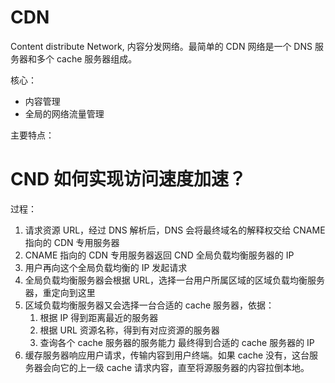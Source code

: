 # CDN

Content distribute Network, 内容分发网络。最简单的 CDN 网络是一个 DNS 服务器和多个 cache 服务器组成。

核心：

- 内容管理
- 全局的网络流量管理

主要特点：

# CND 如何实现访问速度加速？

过程：

1.  请求资源 URL，经过 DNS 解析后，DNS 会将最终域名的解释权交给 CNAME 指向的 CDN 专用服务器
2.  CNAME 指向的 CDN 专用服务器返回 CND 全局负载均衡服务器的 IP
3.  用户再向这个全局负载均衡的 IP 发起请求
4.  全局负载均衡服务器会根据 URL，选择一台用户所属区域的区域负载均衡服务器，重定向到这里
5.  区域负载均衡服务器又会选择一台合适的 cache 服务器，依据：
    1.  根据 IP 得到距离最近的服务器
    2.  根据 URL 资源名称，得到有对应资源的服务器
    3.  查询各个 cache 服务器的服务能力
        最终得到合适的 cache 服务器的 IP
6.  缓存服务器响应用户请求，传输内容到用户终端。如果 cache 没有，这台服务器会向它的上一级 cache 请求内容，直至将源服务器的内容拉倒本地。
